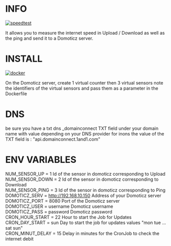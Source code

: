 # INFO 
[![speedtest](https://img.shields.io/static/v1?label=based_on&message=speedtest-cli&color=blue)](link=https://github.com/sivel/speedtest-cli,float="left")

 It allows you to measure the internet speed in Upload / Download as well as the ping and send it to a Domoticz server.

# INSTALL 
[![docker](https://img.shields.io/static/v1?label=docker&message=debitmonitor&color=green)](link=https://hub.docker.com/r/goodlinux/debitmonitor,float="left")
 
 On the Domoticz server, create 1 virtual counter then 3 virtual sensors 
 note the identifiers of the virtual sensors 
 and pass them as a parameter in the Dockerfile 
 
# DNS 
 be sure you have a txt dns _domainconnect TXT field under your domain name with value depending on your DNS provider 
 for inons the value of the TXT field is : "api.domainconnect.1and1.com"
 
# ENV VARIABLES 
 NUM_SENSOR_UP = 1      Id of the sensor in domoticz corresponding to Upload   
 NUM_SENSOR_DOWN = 2    Id of the sensor in domoticz corresponding to Download   
 NUM_SENSOR_PING = 3    Id of the sensor in domoticz corresponding to Ping   
 DOMOTICZ_SERV = http://192.168.10.150    Address of your Domoticz server   
 DOMOTICZ_PORT = 8080    Port of the Domoticz server   
 DOMOTICZ_USER = username    Domoticz username   
 DOMOTICZ_PASS = password    Domoticz password   
 CRON_HOUR_START = 22        Hour to start the Job for Updates  
 CRON_DAY_START = sun        Day to start the job for updates values "mon tue ... sat sun"     
 CRON_MINUT_DELAY = 15       Delay in minutes for the CronJob to check the internet debit  
